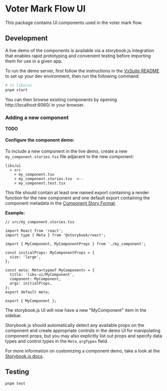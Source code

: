 # Voter Mark Flow UI

This package contains UI components used in the voter mark flow.

## Development

A live demo of the components is available via a storybook.js integration that
enables rapid prototyping and convenient testing before importing them for use
in a given app.

To run the demo server, first follow the instructions in the
[VxSuite README](../../README.md) to set up your dev environment, then run the
following command:

```sh
# in libs/ui
pnpm start
```

You can then browse existing components by opening http://localhost:6060/ in
your browser.

### Adding a new component

**TODO**

#### Configure the component demo:

To include a new component in the live demo, create a new
`my_component.stories.tsx` file adjacent to the new component:

```
libs/ui
  > src
    > my_component.tsx
    > my_component.stories.tsx  <--
    > my_component.test.tsx
```

This file should contain at least one named export containing a render function
for the new component and one default export containing the component metadata
in the
[Component Story Format](https://storybook.js.org/docs/7.0/react/api/csf).

**Example:**

```tsx
// src/my_component.stories.tsx

import React from 'react';
import type { Meta } from '@storybook/react';

import { MyComponent, MyComponentProps } from './my_component';

const initialProps: MyComponentProps = {
  size: 'large',
};

const meta: Meta<typeof MyComponent> = {
  title: 'libs-ui/MyComponent',
  component: MyComponent,
  args: initialProps,
};
export default meta;

export { MyComponent };
```

The storybook.js UI will now have a new "MyComponent" item in the sidebar.

Storybook.js should automatically detect any available props on the component
and create appropriate controls in the demo UI for manipulating component props,
but you may also explicitly list out props and specify data types and control
types in the `Meta.argTypes` field.

For more information on customizing a component demo, take a look at the
[Storybook.js docs](https://storybook.js.org/docs/7.0/react/writing-stories/introduction).

## Testing

```sh
pnpm test
```
